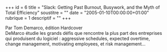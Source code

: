 +++
id = 6
title = "Slack: Getting Past Burnout, Busywork, and the Myth of Total Efficiency"
soustitre = ""
date = "2005-01-10T00:00:00+01:00"
rubrique = 1
descriptif = ""
+++

<div class="chapo">Par Tom Demarco, édition Hardcover</div>
DeMarco étudie les grands défis que rencontre la plus part des entreprises qui produisent du logiciel : aggressive schedules, expected overtime, change management, motivating employees, et risk management...